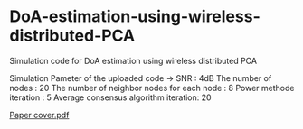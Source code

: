 # DoA-estimation-using-wireless-distributed-PCA
Simulation code for DoA estimation using wireless distributed PCA


Simulation Pameter of the uploaded code -> 
SNR : 4dB
The number of nodes : 20
The number of neighbor nodes for each node : 8
Power methode iteration : 5
Average consensus algorithm iteration: 20

[Paper cover.pdf](https://github.com/Woo0Kim/DoA-estimation-using-wireless-distributed-PCA/files/8031693/Paper.cover.pdf)
